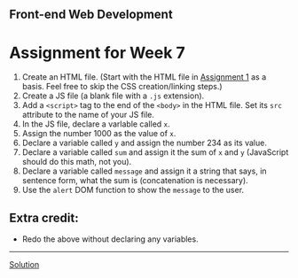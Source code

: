 ## Front-end Web Development

# Assignment for Week 7

1.  Create an HTML file. (Start with the HTML file in [Assignment 1](../class1/assignment.md) as a basis. Feel free to skip the CSS creation/linking steps.)
2.  Create a JS file (a blank file with a `.js` extension).
3.  Add a `<script>` tag to the end of the `<body>` in the HTML file. Set its `src` attribute to the name of your JS file.
4.  In the JS file, declare a varlable called `x`.
5.  Assign the number 1000 as the value of `x`.
6.  Declare a variable called `y` and assign the number 234 as its value.
7.  Declare a variable called `sum` and assign it the sum of `x` and `y` (JavaScript should do this math, not you).
8.  Declare a variable called `message` and assign it a string that says, in sentence form, what the sum is (concatenation is necessary).
9.  Use the `alert` DOM function to show the `message` to the user.

## Extra credit:

*   Redo the above without declaring any variables.

* * *

[Solution](http://jeffreyatw.github.io/fwd-assignments/series8/class3/solution/)
